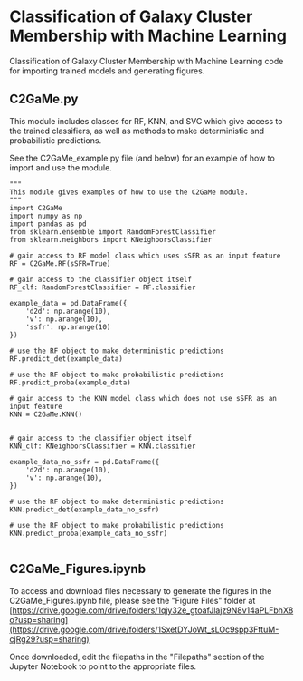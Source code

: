 # Classification of Galaxy Cluster Membership with Machine Learning
Classification of Galaxy Cluster Membership with Machine Learning code for importing trained models and generating figures.

## C2GaMe.py
This module includes classes for RF, KNN, and SVC which give access to the trained classifiers, as well as methods to make deterministic and probabilistic predictions.

See the C2GaMe_example.py file (and below) for an example of how to import and use the module.

```
"""
This module gives examples of how to use the C2GaMe module.
"""
import C2GaMe
import numpy as np
import pandas as pd
from sklearn.ensemble import RandomForestClassifier
from sklearn.neighbors import KNeighborsClassifier

# gain access to RF model class which uses sSFR as an input feature
RF = C2GaMe.RF(sSFR=True)

# gain access to the classifier object itself
RF_clf: RandomForestClassifier = RF.classifier

example_data = pd.DataFrame({
    'd2d': np.arange(10),
    'v': np.arange(10),
    'ssfr': np.arange(10)
})

# use the RF object to make deterministic predictions
RF.predict_det(example_data)

# use the RF object to make probabilistic predictions
RF.predict_proba(example_data)

# gain access to the KNN model class which does not use sSFR as an input feature
KNN = C2GaMe.KNN()


# gain access to the classifier object itself
KNN_clf: KNeighborsClassifier = KNN.classifier

example_data_no_ssfr = pd.DataFrame({
    'd2d': np.arange(10),
    'v': np.arange(10),
})

# use the RF object to make deterministic predictions
KNN.predict_det(example_data_no_ssfr)

# use the RF object to make probabilistic predictions
KNN.predict_proba(example_data_no_ssfr)


```

## C2GaMe_Figures.ipynb

To access and download files necessary to generate the figures in the C2GaMe_Figures.ipynb file, please see the "Figure Files" folder at [https://drive.google.com/drive/folders/1qjy32e_gtoafJlajz9N8v14aPLFbhX8o?usp=sharing](https://drive.google.com/drive/folders/1SxetDYJoWt_sLOc9spp3FttuM-cjRg29?usp=sharing)

Once downloaded, edit the filepaths in the "Filepaths" section of the Jupyter Notebook to point to the appropriate files.
